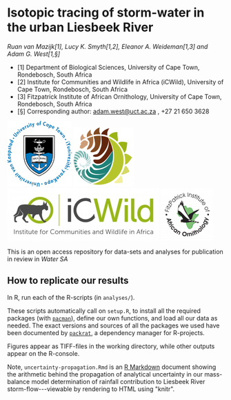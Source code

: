 # Isotopic tracing of storm-water in the urban Liesbeek River

*Ruan van Mazijk[1], Lucy K. Smyth[1,2], Eleanor A. Weideman[1,3] and Adam G. West[1,§]*

- [1] Department of Biological Sciences, University of Cape Town, Rondebosch, South Africa
- [2] Institute for Communities and Wildlife in Africa (iCWild), University of Cape Town, Rondebosch, South Africa
- [3] Fitzpatrick Institute of African Ornithology, University of Cape Town, Rondebosch, South Africa
- [§] Corresponding author: adam.west@uct.ac.za , +27 21 650 3628

![](logos/UCT-logo.png) ![](logos/BIO-logo.png) ![](logos/ICWild-logo.jpg) ![](logos/FitzPatrick-logo.png)

This is an open access repository for data-sets and analyses for publication in review in *Water SA*

## How to replicate our results

In R, run each of the R-scripts (in `analyses/`).

These scripts automatically call on `setup.R`, to install all the required packages (with [`pacman`](https://cran.r-project.org/web/packages/pacman/vignettes/Introduction_to_pacman.html)), define our own functions, and load all our data as needed. The exact versions and sources of all the packages we used have been documented by [`packrat`](https://rstudio.github.io/packrat/), a dependency manager for R-projects.

Figures appear as TIFF-files in the working directory, while other outputs appear on the R-console.

Note, `uncertainty-propagation.Rmd` is an [R Markdown](https://rmarkdown.rstudio.com/) document showing the arithmetic behind the propagation of analytical uncertainty in our mass-balance model determination of rainfall contribution to Liesbeek River storm-flow---viewable by rendering to HTML using "knitr".
